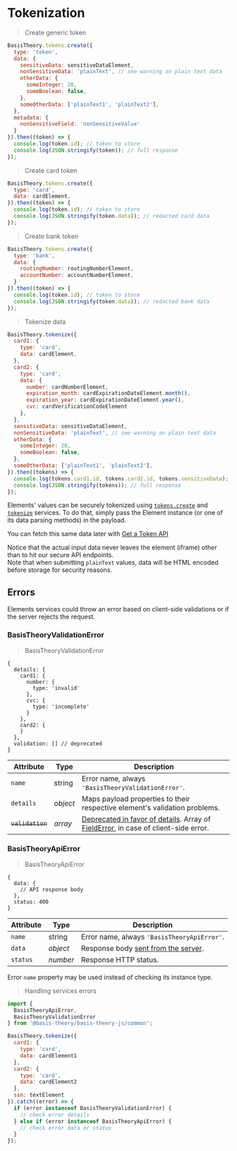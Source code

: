 # Tokenization

> Create generic token

```javascript
BasisTheory.tokens.create({
  type: 'token',
  data: {
    sensitiveData: sensitiveDataElement,
    nonSensitiveData: 'plainText', // see warning on plain text data
    otherData: {
      someInteger: 20,
      someBoolean: false,
    },
    someOtherData: ['plainText1', 'plainText2'],
  },
  metadata: {
    nonSensitiveField: 'nonSensitiveValue'
  }
}).then((token) => {
  console.log(token.id); // token to store
  console.log(JSON.stringify(token)); // full response
});
```

> Create card token

```javascript
BasisTheory.tokens.create({
  type: 'card',
  data: cardElement,
}).then((token) => {
  console.log(token.id); // token to store
  console.log(JSON.stringify(token.data)); // redacted card data
});
```

> Create bank token

```javascript
BasisTheory.tokens.create({
  type: 'bank',
  data: {
    routingNumber: routingNumberElement,
    accountNumber: accountNumberElement,
  }
}).then((token) => {
  console.log(token.id); // token to store
  console.log(JSON.stringify(token.data)); // redacted bank data
});
```

> Tokenize data

```javascript
BasisTheory.tokenize({
  card1: {
    type: 'card',
    data: cardElement,
  },
  card2: {
    type: 'card',
    data: {
      number: cardNumberElement,
      expiration_month: cardExpirationDateElement.month(),
      expiration_year: cardExpirationDateElement.year(),
      cvc: cardVerificationCodeElement
    },
  },
  sensitiveData: sensitiveDataElement,
  nonSensitiveData: 'plainText', // see warning on plain text data
  otherData: {
    someInteger: 20,
    someBoolean: false,
  },
  someOtherData: ['plainText1', 'plainText2'],
}).then((tokens) => {
  console.log(tokens.card1.id, tokens.card2.id, tokens.sensitiveData); // token to store
  console.log(JSON.stringify(tokens)); // full response
});
```


Elements' values can be securely tokenized using [`tokens.create`](/#tokens-create-token) and [`tokenize`](/#tokenize)
services. To do that, simply pass the Element instance (or one of its data parsing methods) in the payload.

You can fetch this same data later with [Get a Token API](/api-reference#tokens-get-a-token)

<aside class="notice">
  <span>Notice that the actual input data never leaves the element (iframe) other than to hit our secure API endpoints.</span>
</aside>

<aside class="warning">
  <span>Note that when submitting <code>plainText</code> values, data will be HTML encoded before storage for security reasons.
</aside>

## Errors

Elements services could throw an error based on client-side validations or if the server rejects the request.

### BasisTheoryValidationError

> BasisTheoryValidationError

```tsx
{
  details: {
    card1: {
      number: {
        type: 'invalid'
      },
      cvc: {
        type: 'incomplete'
      }
    },
    card2: {
    }
  },
  validation: [] // deprecated
}
```

| Attribute        | Type     | Description                                                                                                                                                     | 
|------------------|----------|-----------------------------------------------------------------------------------------------------------------------------------------------------------------|
| `name`           | string   | Error name, always `'BasisTheoryValidationError'`.                                                                                                              |
| `details`        | *object* | Maps payload properties to their respective element's validation problems.                                                                                       |
| ~~`validation`~~ | *array*  | [Deprecated in favor of details](#deprecations-deprecated-features). Array of [FieldError](#element-events-on-change-fielderror), in case of client-side error. |

### BasisTheoryApiError

> BasisTheoryApiError

```tsx
{
  data: {
    // API response body
  },
  status: 400
}
```

| Attribute | Type     | Description                                     |
|-----------|----------|-------------------------------------------------|
| `name`    | string   | Error name, always `'BasisTheoryApiError'`.     |
| `data`    | *object* | Response body [sent from the server](/#errors). |
| `status`  | *number* | Response HTTP status.                           |

<aside class="notice">
  <span>Error <code>name</code> property may be used instead of checking its instance type.</span>
</aside>

> Handling services errors

```javascript
import {
  BasisTheoryApiError,
  BasisTheoryValidationError
} from '@basis-theory/basis-theory-js/common';

BasisTheory.tokenize({
  card1: {
    type: 'card',
    data: cardElement1
  },
  card2: {
    type: 'card',
    data: cardElement2
  },
  ssn: textElement
}).catch((error) => {
  if (error instanceof BasisTheoryValidationError) {
    // check error details
  } else if (error instanceof BasisTheoryApiError) {
    // check error data or status
  }
});
```
